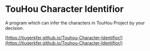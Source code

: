 # TouHou Character Identifior
A program which can infer the characters in TouHou Project by your decision.

[https://tjugerkfer.github.io/Touhou-Character-Identifior/](https://tjugerkfer.github.io/Touhou-Character-Identifior/)
